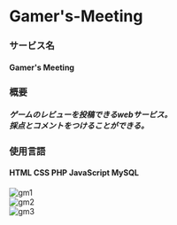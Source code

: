 # Gamer's-Meeting
 
 
### サービス名
#### Gamer's Meeting

### 概要
##### ゲームのレビューを投稿できるwebサービス。<br>採点とコメントをつけることができる。  

### 使用言語
#### HTML CSS PHP JavaScript MySQL 

![gm1](https://user-images.githubusercontent.com/56120365/69634155-0186bb80-1095-11ea-8959-7ccb5915b0b3.jpg)<br>
![gm2](https://user-images.githubusercontent.com/56120365/69634500-ac977500-1095-11ea-8ec7-6fdc8ab1271f.jpg)<br>
![gm3](https://user-images.githubusercontent.com/56120365/69634505-ae613880-1095-11ea-8288-f94feff5658d.jpg)<br>
